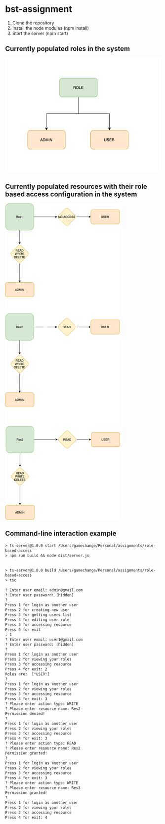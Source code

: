 # bst-assignment
1. Clone the repository
2. Install the node modules (npm install)
3. Start the server (npm start)


## Currently populated roles in the system

![alt text](roles.png)

## Currently populated resources with their role based access configuration in the system

![alt text](bsFig.png)


## Command-line interaction example
```
> ts-server@1.0.0 start /Users/gamechange/Personal/assignments/role-based-access
> npm run build && node dist/server.js


> ts-server@1.0.0 build /Users/gamechange/Personal/assignments/role-based-access
> tsc

? Enter user email: admin@gmail.com
? Enter user password: [hidden]
? 
Press 1 for login as another user
Press 2 for creating new user
Press 3 for getting users list
Press 4 for editing user role
Press 5 for accessing resource
Press 6 for exit
: 1
? Enter user email: user1@gmail.com
? Enter user password: [hidden]
? 
Press 1 for login as another user
Press 2 for viewing your roles
Press 3 for accessing resource
Press 4 for exit: 2
Roles are:  ["USER"]
? 
Press 1 for login as another user
Press 2 for viewing your roles
Press 3 for accessing resource
Press 4 for exit: 3
? Please enter action type: WRITE
? Please enter resource name: Res2
Permission denied!
? 
Press 1 for login as another user
Press 2 for viewing your roles
Press 3 for accessing resource
Press 4 for exit: 3
? Please enter action type: READ
? Please enter resource name: Res2
Permission granted!
? 
Press 1 for login as another user
Press 2 for viewing your roles
Press 3 for accessing resource
Press 4 for exit: 3
? Please enter action type: WRITE
? Please enter resource name: Res3
Permission granted!
? 
Press 1 for login as another user
Press 2 for viewing your roles
Press 3 for accessing resource
Press 4 for exit: 4
```
